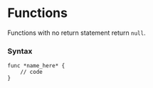# Functions

Functions with no return statement return `null`.

### Syntax

````
func *name_here* {
	// code
}
````

